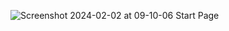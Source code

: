 ![Screenshot 2024-02-02 at 09-10-06 Start Page](https://github.com/skwaweruke/mavenproject/assets/61977686/ccb72798-65ae-4224-bb84-865263795dbc)
